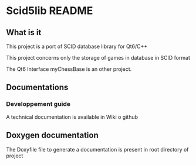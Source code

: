 # Scid5lib README


## What is it


This project is a port of SCID database library for Qt6/C++

This project concerns only the storage of games in database in 
SCID format

The Qt6 Interface myChessBase is an other project. 

## Documentations

### Developpement guide

A technical documentation  is available in Wiki o github 

## Doxygen documentation 

The Doxyfile file  to generate a documentation is present in root directory of project






